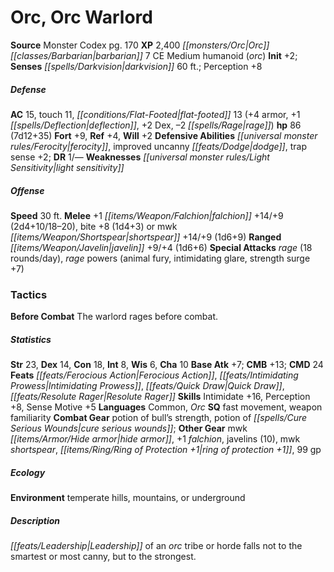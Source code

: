 ﻿---
cssclass: [monsters]
title1: Orc, Orc Warlord
title2: Orc Warlord
CR: 6
sources:
- name: Monster Codex
  page: 170
  link: http://paizo.com/products/btpy9926?Pathfinder-Roleplaying-Game-Monster-Codex
XP: 2400
race: Orc
classes:
- barbarian 7
alignment: CE
size: Medium
type: humanoid
subtypes:
- orc
initiative:
  bonus: 2
senses:
  darkvision: 60
AC:
  AC: 15
  touch: 11
  flat_footed: 13
  components:
    armor: 4
    deflection: 1
    dex: 2
    rage: -2
HP:
  HP: 86
  long: 7d12+35
saves:
  fort: 9
  ref: 4
  will: 2
defensive_abilities:
- ferocity
- improved uncanny dodge
- trap sense +2
DR:
- amount: 1
  weakness: '-'
weaknesses:
- light sensitivity
speeds:
  base: 30
attacks:
  melee:
  - - text: +1 falchion +14/+9 (2d4+10/18-20)
      entries:
      - - damage: 2d4+10
          crit_range: 18-20
      attack: +1 falchion
      bonus:
      - 14
      - 9
    - text: bite +8 (1d4+3)
      entries:
      - - damage: 1d4+3
      attack: bite
      bonus:
      - 8
  - - text: mwk shortspear +14/+9 (1d6+9)
      entries:
      - - damage: 1d6+9
      attack: mwk shortspear
      bonus:
      - 14
      - 9
  ranged:
  - - text: javelin +9/+4 (1d6+6)
      entries:
      - - damage: 1d6+6
      attack: javelin
      bonus:
      - 9
      - 4
  special:
  - rage (18 rounds/day)
  - rage powers (animal fury, intimidating glare, strength surge +7)
tactics:
  Before Combat: The warlord rages before combat.
ability_scores:
  STR: 23
  DEX: 14
  CON: 18
  INT: 8
  WIS: 6
  CHA: 10
BAB: 7
CMB: 13
CMD: 24
feats:
- superscripts:
  - ARG
  name: Ferocious Action
- name: Intimidating Prowess
- name: Quick Draw
- superscripts:
  - ARG
  name: Resolute Rager
skills:
  Intimidate: 16
  Perception: 8
  Sense Motive: 5
languages:
- Common
- Orc
special_qualities:
- fast movement
- weapon familiarity
gear:
  combat:
  - potion of bull's strength
  - potion of cure serious wounds
  other:
  - mwk hide armor
  - +1 falchion
  - javelins (10)
  - mwk shortspear
  - ring of protection +1
  - 99 gp
ecology:
  environment: temperate hills, mountains, or underground
desc_long: Leadership of an orc tribe or horde falls not to the smartest or most canny,
  but to the strongest.

---

# Orc, Orc Warlord

**Source** Monster Codex pg. 170
**XP** 2,400
_[[monsters/Orc|Orc]]_ _[[classes/Barbarian|barbarian]]_ 7
CE Medium humanoid (_orc_)
**Init** +2; **Senses** _[[spells/Darkvision|darkvision]]_ 60 ft.; Perception +8

##### Defense

**AC** 15, touch 11, _[[conditions/Flat-Footed|flat-footed]]_ 13 (+4 armor, +1 _[[spells/Deflection|deflection]]_, +2 Dex, –2 _[[spells/Rage|rage]]_)
**hp** 86 (7d12+35)
**Fort** +9, **Ref** +4, **Will** +2
**Defensive Abilities** _[[universal monster rules/Ferocity|ferocity]]_, improved uncanny _[[feats/Dodge|dodge]]_, trap sense +2; **DR** 1/—
**Weaknesses** _[[universal monster rules/Light Sensitivity|light sensitivity]]_

##### Offense
**Speed** 30 ft.
**Melee** +1 _[[items/Weapon/Falchion|falchion]]_ +14/+9 (2d4+10/18–20), bite +8 (1d4+3) or mwk _[[items/Weapon/Shortspear|shortspear]]_ +14/+9 (1d6+9)
**Ranged** _[[items/Weapon/Javelin|javelin]]_ +9/+4 (1d6+6)
**Special Attacks** _rage_ (18 rounds/day), _rage_ powers (animal fury, intimidating glare, strength surge +7)

### Tactics

**Before Combat** The warlord rages before combat.

##### Statistics
**Str** 23, **Dex** 14, **Con** 18, **Int** 8, **Wis** 6, **Cha** 10
**Base Atk** +7; **CMB** +13; **CMD** 24
**Feats** _[[feats/Ferocious Action|Ferocious Action]]_, _[[feats/Intimidating Prowess|Intimidating Prowess]]_, _[[feats/Quick Draw|Quick Draw]]_, _[[feats/Resolute Rager|Resolute Rager]]_
**Skills** Intimidate +16, Perception +8, Sense Motive +5
**Languages** Common, _Orc_
**SQ** fast movement, weapon familiarity
**Combat Gear** potion of bull’s strength, potion of _[[spells/Cure Serious Wounds|cure serious wounds]]_; **Other Gear** mwk _[[items/Armor/Hide armor|hide armor]]_, +1 _falchion_, javelins (10), mwk _shortspear_, _[[items/Ring/Ring of Protection +1|ring of protection +1]]_, 99 gp

##### Ecology

**Environment** temperate hills, mountains, or underground

##### Description

_[[feats/Leadership|Leadership]]_ of an _orc_ tribe or horde falls not to the smartest or most canny, but to the strongest.